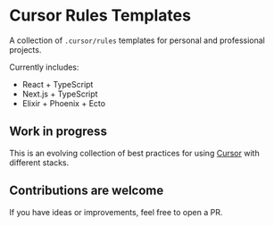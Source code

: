 # Cursor Rules Templates

A collection of `.cursor/rules` templates for personal and professional projects.

Currently includes:

- React + TypeScript
- Next.js + TypeScript
- Elixir + Phoenix + Ecto

## Work in progress

This is an evolving collection of best practices for using [Cursor](https://docs.cursor.com/context/rules) with different stacks.

## Contributions are welcome

If you have ideas or improvements, feel free to open a PR.
